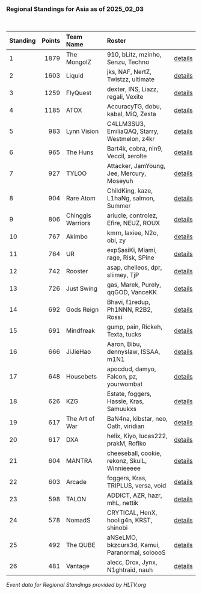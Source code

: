 ### Regional Standings for Asia as of 2025_02_03<br />
<br />

| Standing | Points | Team Name         | Roster                                         |                                                                                               |
| :- | -: | :- | :- | :- |
| 1        |   1879 | The MongolZ       | 910, bLitz, mzinho, Senzu, Techno              | [details](details/2025_02_03/0003--the_mongolz--910-blitz-mzinho-senzu-techno.md)             |
| 2        |   1603 | Liquid            | jks, NAF, NertZ, Twistzz, ultimate             | [details](details/2025_02_03/0010--liquid--jks-naf-nertz-twistzz-ultimate.md)                 |
| 3        |   1259 | FlyQuest          | dexter, INS, Liazz, regali, Vexite             | [details](details/2025_02_03/0021--flyquest--dexter-ins-liazz-regali-vexite.md)               |
| 4        |   1185 | ATOX              | AccuracyTG, dobu, kabal, MiQ, Zesta            | [details](details/2025_02_03/0027--atox--accuracytg-dobu-kabal-miq-zesta.md)                  |
| 5        |    983 | Lynn Vision       | C4LLM3SU3, EmiliaQAQ, Starry, Westmelon, z4kr  | [details](details/2025_02_03/0062--lynn_vision--c4llm3su3-emiliaqaq-starry-westmelon-z4kr.md) |
| 6        |    965 | The Huns          | Bart4k, cobra, nin9, Veccil, xerolte           | [details](details/2025_02_03/0066--the_huns--bart4k-cobra-nin9-veccil-xerolte.md)             |
| 7        |    927 | TYLOO             | Attacker, JamYoung, Jee, Mercury, Moseyuh      | [details](details/2025_02_03/0078--tyloo--attacker-jamyoung-jee-mercury-moseyuh.md)           |
| 8        |    904 | Rare Atom         | ChildKing, kaze, L1haNg, salmon, Summer        | [details](details/2025_02_03/0082--rare_atom--childking-kaze-l1hang-salmon-summer.md)         |
| 9        |    806 | Chinggis Warriors | ariucle, controlez, Efire, NEUZ, ROUX          | [details](details/2025_02_03/0121--chinggis_warriors--ariucle-controlez-efire-neuz-roux.md)   |
| 10       |    767 | Akimbo            | kmrn, laxiee, N2o, obi, zy                     | [details](details/2025_02_03/0136--akimbo--kmrn-laxiee-n2o-obi-zy.md)                         |
| 11       |    764 | UR                | expSasiKi, Miami, rage, Risk, SPine            | [details](details/2025_02_03/0137--ur--expsasiki-miami-rage-risk-spine.md)                    |
| 12       |    742 | Rooster           | asap, chelleos, dpr, sliimey, TjP              | [details](details/2025_02_03/0143--rooster--asap-chelleos-dpr-sliimey-tjp.md)                 |
| 13       |    726 | Just Swing        | gas, Marek, Purely, qqGOD, VanceKK             | [details](details/2025_02_03/0151--just_swing--gas-marek-purely-qqgod-vancekk.md)             |
| 14       |    692 | Gods Reign        | Bhavi, f1redup, Ph1NNN, R2B2, Rossi            | [details](details/2025_02_03/0161--gods_reign--bhavi-f1redup-ph1nnn-r2b2-rossi.md)            |
| 15       |    691 | Mindfreak         | gump, pain, Rickeh, Texta, tucks               | [details](details/2025_02_03/0162--mindfreak--gump-pain-rickeh-texta-tucks.md)                |
| 16       |    666 | JiJieHao          | Aaron, Bibu, dennyslaw, ISSAA, m1N1            | [details](details/2025_02_03/0170--jijiehao--aaron-bibu-dennyslaw-issaa-m1n1.md)              |
| 17       |    648 | Housebets         | apocdud, damyo, Falcon, pz, yourwombat         | [details](details/2025_02_03/0177--housebets--apocdud-damyo-falcon-pz-yourwombat.md)          |
| 18       |    626 | KZG               | Estate, foggers, Hassie, Kras, Samuukxs        | [details](details/2025_02_03/0184--kzg--estate-foggers-hassie-kras-samuukxs.md)               |
| 19       |    617 | The Art of War    | BaN4na, kibstar, neo, Oath, viridian           | [details](details/2025_02_03/0186--the_art_of_war--ban4na-kibstar-neo-oath-viridian.md)       |
| 20       |    617 | DXA               | helix, Kiyo, lucas222, prakM, Roflko           | [details](details/2025_02_03/0187--dxa--helix-kiyo-lucas222-prakm-roflko.md)                  |
| 21       |    604 | MANTRA            | cheeseball, cookie, rekonz, SkulL, Winnieeeee  | [details](details/2025_02_03/0191--mantra--cheeseball-cookie-rekonz-skull-winnieeeee.md)      |
| 22       |    603 | Arcade            | foggers, Kras, TRIPLUS, versa, void            | [details](details/2025_02_03/0192--arcade--foggers-kras-triplus-versa-void.md)                |
| 23       |    598 | TALON             | ADDICT, AZR, hazr, mhL, nettik                 | [details](details/2025_02_03/0193--talon--addict-azr-hazr-mhl-nettik.md)                      |
| 24       |    578 | NomadS            | CRYTICAL, HenX, hoolig4n, KRST, shinobi        | [details](details/2025_02_03/0196--nomads--crytical-henx-hoolig4n-krst-shinobi.md)            |
| 25       |    492 | The QUBE          | aNSeLMO, bkzcurs3d, Kamui, Paranormal, soloooS | [details](details/2025_02_03/0209--the_qube--anselmo-bkzcurs3d-kamui-paranormal-solooos.md)   |
| 26       |    481 | Vantage           | alecc, Drox, Jynx, N1ghtraid, nauh             | [details](details/2025_02_03/0210--vantage--alecc-drox-jynx-n1ghtraid-nauh.md)                |


_Event data for Regional Standings provided by HLTV.org_<br />
